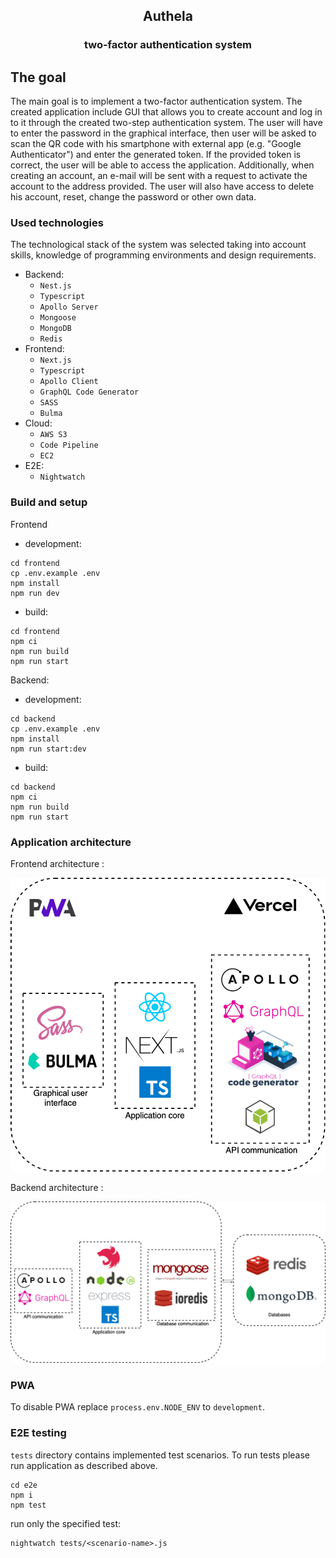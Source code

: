 <h2 align="center">Authela</h2>
<h3 align="center">two-factor authentication system</h3>

## The goal

The main goal is to implement a two-factor authentication system. The created application include GUI that allows you to create account and log in to it through the created two-step authentication system. The user will have to enter the password in the graphical interface, then user will be asked to scan the QR code with his smartphone with external app (e.g. "Google Authenticator") and enter the generated  token. If the provided token is correct, the user will be able to access the application.
Additionally, when creating an account, an e-mail will be sent with a request to activate the account to the address provided. The user will also have access to delete his account, reset, change the password or other own data.


### Used technologies
The technological stack of the system was selected taking into account skills, knowledge of programming environments and design requirements.

* Backend:
  * `Nest.js`
  * `Typescript`
  * `Apollo Server`
  * `Mongoose`
  * `MongoDB`
  * `Redis`
* Frontend:
  * `Next.js`
  * `Typescript`
  * `Apollo Client`
  * `GraphQL Code Generator`
  * `SASS`
  * `Bulma`
* Cloud:
  * `AWS S3`
  * `Code Pipeline`
  * `EC2`
* E2E:
  * `Nightwatch`

### Build and setup

Frontend

* development:

```
cd frontend
cp .env.example .env
npm install
npm run dev
```

* build:

```
cd frontend
npm ci
npm run build
npm run start
```

Backend:

* development:

```
cd backend
cp .env.example .env
npm install
npm run start:dev
```

* build:

```
cd backend
npm ci
npm run build
npm run start
```

### Application architecture

Frontend architecture :

![frontend](./docs/screenshots/frontend-architecture.png)

Backend architecture :

![backend](./docs/screenshots/backend-architecture.png)

### PWA

To disable PWA replace `process.env.NODE_ENV` to `development`.

### E2E testing

`tests` directory contains implemented test scenarios. To run tests please run application as described above.

```
cd e2e
npm i
npm test
```

run only the specified test:
```
nightwatch tests/<scenario-name>.js
```
